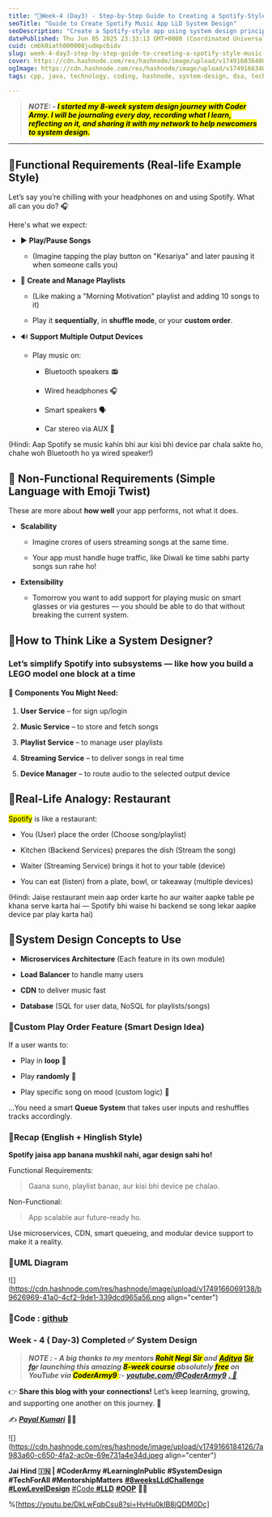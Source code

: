 ```yaml
---
title: "📅Week-4 (Day3) - Step-by-Step Guide to Creating a Spotify-Style Music App"
seoTitle: "Guide to Create Spotify Music App LLD System Design"
seoDescription: "Create a Spotify-style app using system design principles. Understand requirements with a step-by-step guide"
datePublished: Thu Jun 05 2025 23:33:13 GMT+0000 (Coordinated Universal Time)
cuid: cmbk0iath000008judmpcbidv
slug: week-4-day3-step-by-step-guide-to-creating-a-spotify-style-music-app
cover: https://cdn.hashnode.com/res/hashnode/image/upload/v1749160364085/91406476-618d-48f8-bbf2-6db6762ee262.png
ogImage: https://cdn.hashnode.com/res/hashnode/image/upload/v1749166340285/732d659f-b2d9-4274-9bee-be70b154cd95.png
tags: cpp, java, technology, coding, hashnode, system-design, dsa, techblog, coding-challenge, technical-writing-1, coding-journey, low-level-design, lld, coderarmy, payalkumari11

---
```


> ***NOTE: - <mark>I started my 8-week system design journey with Coder Army. I will be journaling every day, recording what I learn, reflecting on it, and sharing it with my network to help newcomers to system design.</mark>***

---

## 💠Functional Requirements (Real-life Example Style)

Let’s say you’re chilling with your headphones on and using Spotify. What all can you do? 🎧

Here's what we expect:

* ▶️ **Play/Pause Songs**
    
    * (Imagine tapping the play button on "Kesariya" and later pausing it when someone calls you)
        
* 📁 **Create and Manage Playlists**
    
    * (Like making a "Morning Motivation" playlist and adding 10 songs to it)
        
    * Play it **sequentially**, in **shuffle mode**, or your **custom order**.
        
* 🔊 **Support Multiple Output Devices**
    
    * Play music on:
        
        * Bluetooth speakers 📻
            
        * Wired headphones 🎧
            
        * Smart speakers 🗣️
            
        * Car stereo via AUX 🚗
            

(Hindi: Aap Spotify se music kahin bhi aur kisi bhi device par chala sakte ho, chahe woh Bluetooth ho ya wired speaker!)

## 💠 Non-Functional Requirements (Simple Language with Emoji Twist)

These are more about **how well** your app performs, not what it does.

* **Scalability**
    
    * Imagine crores of users streaming songs at the same time.
        
    * Your app must handle huge traffic, like Diwali ke time sabhi party songs sun rahe ho!
        
* **Extensibility**
    
    * Tomorrow you want to add support for playing music on smart glasses or via gestures — you should be able to do that without breaking the current system.
        

## 💠How to Think Like a System Designer?

### Let’s simplify Spotify into subsystems — like how you build a LEGO model one block at a time

#### 🔗 Components You Might Need:

1. **User Service** – for sign up/login
    
2. **Music Service** – to store and fetch songs
    
3. **Playlist Service** – to manage user playlists
    
4. **Streaming Service** – to deliver songs in real time
    
5. **Device Manager** – to route audio to the selected output device
    

## 💠Real-Life Analogy: Restaurant

<mark>Spotify</mark> is like a restaurant:

* You (User) place the order (Choose song/playlist)
    
* Kitchen (Backend Services) prepares the dish (Stream the song)
    
* Waiter (Streaming Service) brings it hot to your table (device)
    
* You can eat (listen) from a plate, bowl, or takeaway (multiple devices)
    

(Hindi: Jaise restaurant mein aap order karte ho aur waiter aapke table pe khana serve karta hai — Spotify bhi waise hi backend se song lekar aapke device par play karta hai)

## 💠System Design Concepts to Use

* **Microservices Architecture** (Each feature in its own module)
    
* **Load Balancer** to handle many users
    
* **CDN** to deliver music fast
    
* **Database** (SQL for user data, NoSQL for playlists/songs)
    

### 💠Custom Play Order Feature (Smart Design Idea)

If a user wants to:

* Play in **loop** 🔁
    
* Play **randomly** 🔀
    
* Play specific song on mood (custom logic) 💃
    

...You need a smart **Queue System** that takes user inputs and reshuffles tracks accordingly.

### 💠Recap (English + Hinglish Style)

**Spotify jaisa app banana mushkil nahi, agar design sahi ho!**

Functional Requirements:

> Gaana suno, playlist banao, aur kisi bhi device pe chalao.

Non-Functional:

> App scalable aur future-ready ho.

Use microservices, CDN, smart queueing, and modular device support to make it a reality.

### 💠UML Diagram

![](https://cdn.hashnode.com/res/hashnode/image/upload/v1749166069138/b9626969-41a0-4cf2-9de1-339dcd965a56.png align="center")

### 💠Code : [github](https://github.com/PayalKumari10/system-design-journey)

### **Week - 4 ( Day-3) Completed ✅ System Design**

> ***NOTE : - A big thanks to my mentors <mark>Rohit Negi</mark> <mark>Sir </mark> and*** [***<mark>Aditya</mark>***](https://www.linkedin.com/in/adityatandon2/) [***<mark>Sir</mark> fo***](https://www.linkedin.com/in/adityatandon2/)***r launching this amazing <mark>8-week course</mark> absolutely <mark>free</mark> on YouTube via <mark>CoderArmy9 </mark> :-*** [***youtube.com/@CoderArmy9***](https://www.youtube.com/@CoderArmy9) [***. 🙌***](https://www.youtube.com/@CoderArmy9)

👉 **Share this blog with your connections!** Let’s keep learning, growing, and supporting one another on this journey. 🚀

✍️ [***Payal Kumari***](https://www.linkedin.com/in/payalkumari10/) 👩‍💻

![](https://cdn.hashnode.com/res/hashnode/image/upload/v1749166184126/7a983a60-c650-4fa2-ac0e-69e731a4e34d.jpeg align="center")

**Jai Hind 🇮🇳 | #CoderArmy #LearningInPublic #SystemDesign #TechForAll #MentorshipMatters** [**#8weeksLLdChallenge**](https://www.youtube.com/hashtag/8weekslldchallenge) [**#LowLevelDesign**](https://www.youtube.com/hashtag/8weekslldchallenge) [#Code **#LLD**](https://www.youtube.com/hashtag/lowleveldesign) [**#OOP**](https://www.youtube.com/hashtag/lld) **👩‍💻**

%[https://youtu.be/DkLwFqbCsu8?si=HvHu0kIB8jQDM0Dc]